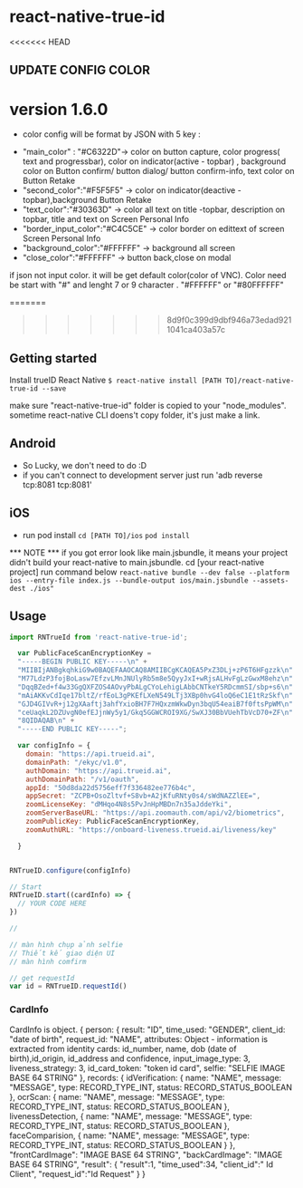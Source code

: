 # react-native-true-id

<<<<<<< HEAD
## UPDATE CONFIG COLOR 
# version 1.6.0
* color config will be format by JSON with 5 key :
- "main_color" : "#C6322D"-> color on button capture, color progress( text and progressbar), color on indicator(active - topbar) ,
  background color on Button confirm/ button dialog/ button confirm-info, text color on Button Retake
- "second_color":"#F5F5F5" -> color on indicator(deactive - topbar),background Button Retake
- "text_color":"#30363D" -> color all text on title -topbar, description on topbar, title and text on Screen Personal Info
- "border_input_color":"#C4C5CE" -> color border on edittext of screen Screen Personal Info
- "background_color":"#FFFFFF" -> background all screen 
- "close_color":"#FFFFFF" -> button back,close on modal

if json not input color. it will be get default color(color of VNC).
Color need be start with "#" and lenght 7 or 9 character . "#FFFFFF" or "#80FFFFFF"

=======
>>>>>>> 8d9f0c399d9dbf946a73edad9211041ca403a57c
## Getting started

Install trueID React Native
`$ react-native install [PATH TO]/react-native-true-id --save`

make sure "react-native-true-id" folder is copied to your "node_modules".
sometime react-native CLI doens't copy folder, it's just make a link.

## Android
- So Lucky, we don't need to do :D
- if you can't connect to development server just run 'adb reverse tcp:8081 tcp:8081'

## iOS
- run pod install
`cd [PATH TO]/ios`
`pod install`


*** NOTE ***
if you got error look like main.jsbundle, it means your project didn't build your react-native to main.jsbundle.
cd [your react-native project] run command below
`react-native bundle --dev false --platform ios --entry-file index.js --bundle-output ios/main.jsbundle --assets-dest ./ios"`



## Usage
```javascript
import RNTrueId from 'react-native-true-id';

  var PublicFaceScanEncryptionKey =
  "-----BEGIN PUBLIC KEY-----\n" +
  "MIIBIjANBgkqhkiG9w0BAQEFAAOCAQ8AMIIBCgKCAQEA5PxZ3DLj+zP6T6HFgzzk\n" +
  "M77LdzP3fojBoLasw7EfzvLMnJNUlyRb5m8e5QyyJxI+wRjsALHvFgLzGwxM8ehz\n" +
  "DqqBZed+f4w33GgQXFZOS4AOvyPbALgCYoLehigLAbbCNTkeY5RDcmmSI/sbp+s6\n" +
  "mAiAKKvCdIqe17bltZ/rfEoL3gPKEfLXeN549LTj3XBp0hvG4loQ6eC1E1tRzSkf\n" +
  "GJD4GIVvR+j12gXAaftj3ahfYxioBH7F7HQxzmWkwDyn3bqU54eaiB7f0ftsPpWM\n" +
  "ceUaqkL2DZUvgN0efEJjnWy5y1/Gkq5GGWCROI9XG/SwXJ30BbVUehTbVcD70+ZF\n" +
  "8QIDAQAB\n" +
  "-----END PUBLIC KEY-----";

  var configInfo = {
    domain: "https://api.trueid.ai",
    domainPath: "/ekyc/v1.0",
    authDomain: "https://api.trueid.ai",
    authDomainPath: "/v1/oauth",
    appId: "50d8da22d5756eff7f336482ee776b4c",
    appSecret: "ZCPB+OsoZltvf+S8vb+A2jKfuRNty0s4/sWdNAZZlEE=",
    zoomLicenseKey: "dMHqo4N8s5PvJnHpMBDn7n35aJddeYki",
    zoomServerBaseURL: "https://api.zoomauth.com/api/v2/biometrics",
    zoomPublicKey: PublicFaceScanEncryptionKey,
    zoomAuthURL: "https://onboard-liveness.trueid.ai/liveness/key"

  }


RNTrueID.configure(configInfo)

// Start
RNTrueID.start((cardInfo) => {
  // YOUR CODE HERE
})

// 

// màn hình chụp ảnh selfie
// Thiết kế giao diện UI
// màn hình comfirm 

// get requestId
var id = RNTrueID.requestId()
```

### CardInfo
CardInfo is object.
{
  person: {
    result: "ID",
    time_used: "GENDER",
    client_id: "date of birth",
    request_id: "NAME",
    attributes: Object - information is extracted from identity cards: id_number, name, dob (date of birth),id_origin, id_address and confidence,
    input_image_type: 3,
    liveness_strategy: 3,
    id_card_token: "token id card",
    selfie: "SELFIE IMAGE BASE 64 STRING"
  },
  records: {
    idVerification: {
      name: "NAME",
      message: "MESSAGE",
      type: RECORD_TYPE_INT,
      status: RECORD_STATUS_BOOLEAN
    },
    ocrScan: {
      name: "NAME",
      message: "MESSAGE",
      type: RECORD_TYPE_INT,
      status: RECORD_STATUS_BOOLEAN
    },
    livenessDetection, {
      name: "NAME",
      message: "MESSAGE",
      type: RECORD_TYPE_INT,
      status: RECORD_STATUS_BOOLEAN
    },
    faceComparision, {
      name: "NAME",
      message: "MESSAGE",
      type: RECORD_TYPE_INT,
      status: RECORD_STATUS_BOOLEAN
    }
  },
  "frontCardImage": "IMAGE BASE 64 STRING",
  "backCardImage": "IMAGE BASE 64 STRING",
  "result": {
    "result":1,
    "time_used":34,
    "client_id":" Id Client",
    "request_id":"Id Request"
  }
}
